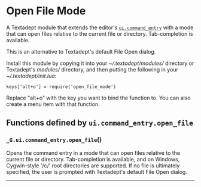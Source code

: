 # Open File Mode

A Textadept module that extends the editor's [`ui.command_entry`](#ui.command_entry) with a mode that can
open files relative to the current file or directory.
Tab-completion is available.

This is an alternative to Textadept's default File Open dialog.

Install this module by copying it into your *~/.textadept/modules/* directory or Textadept's
*modules/* directory, and then putting the following in your *~/.textadept/init.lua*:

    keys['alt+o'] = require('open_file_mode')

Replace "alt+o" with the key you want to bind the function to. You can also create a menu
item with that function.

## Functions defined by `ui.command_entry.open_file`

<a id="_G.ui.command_entry.open_file"></a>
### `_G.ui.command_entry.open_file`()

Opens the command entry in a mode that can open files relative to the current file or directory.
Tab-completion is available, and on Windows, Cygwin-style '/c/' root directories are supported.
If no file is ultimately specified, the user is prompted with Textadept's default File
Open dialog.


---
